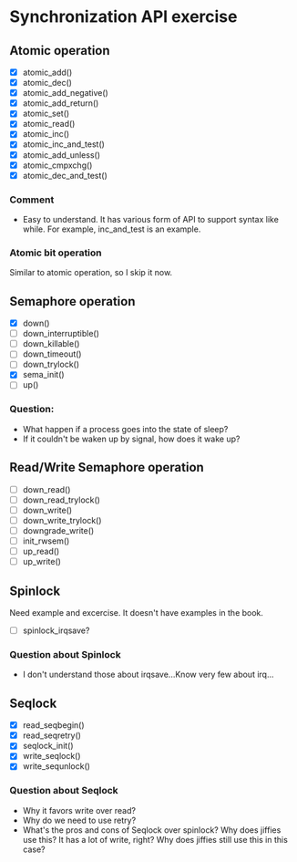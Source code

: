 # Synchronization API exercise

## Atomic operation
- [x] atomic\_add()
- [x] atomic\_dec()
- [x] atomic\_add\_negative()
- [x] atomic\_add\_return()
- [x] atomic\_set()
- [x] atomic\_read()
- [x] atomic\_inc()
- [x] atomic\_inc\_and\_test()
- [x] atomic\_add\_unless()
- [x] atomic\_cmpxchg()
- [x] atomic\_dec\_and\_test()

### Comment
- Easy to understand. It has various form of API to support syntax like while. For example, inc\_and\_test is an example.

### Atomic bit operation
Similar to atomic operation, so I skip it now.

## Semaphore operation
- [x] down()
- [ ] down\_interruptible()
- [ ] down\_killable()
- [ ] down\_timeout()
- [ ] down\_trylock()
- [x] sema\_init()
- [ ] up()

### Question:
- What happen if a process goes into the state of sleep?
- If it couldn't be waken up by signal, how does it wake up?

## Read/Write Semaphore operation 
- [ ] down\_read()
- [ ] down\_read\_trylock()
- [ ] down\_write()
- [ ] down\_write\_trylock()
- [ ] downgrade\_write()
- [ ] init\_rwsem()
- [ ] up\_read()
- [ ] up\_write()

## Spinlock
Need example and excercise. It doesn't have examples in the book.
- [ ] spinlock_irqsave?

### Question about Spinlock
- I don't understand those about irqsave...Know very few about irq...

## Seqlock
- [x] read\_seqbegin()
- [x] read\_seqretry()
- [x] seqlock\_init()
- [x] write\_seqlock()
- [x] write\_sequnlock() 

### Question about Seqlock
- Why it favors write over read?
- Why do we need to use retry?
- What's the pros and cons of Seqlock over spinlock? Why does jiffies use this? It has a lot of write, right? Why does jiffies still use this in this case?
